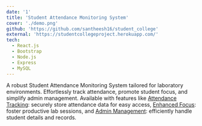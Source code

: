 ```yaml
---
date: '1'
title: 'Student Attendance Monitoring System'
cover: './demo.png'
github: 'https://github.com/santheesh16/student_college'
external: 'https://studentcollegeproject.herokuapp.com/'
tech:
  - React.js
  - Bootstrap
  - Node.js
  - Express
  - MySQL
---
```


A robust Student Attendance Monitoring System tailored for laboratory environments. Effortlessly track attendance, promote student focus, and simplify admin management. Available with features like [Attendance Tracking](): securely store attendance data for easy access, [Enhanced Focus](): foster productive lab sessions, and [Admin Management](): efficiently handle student details and records.
